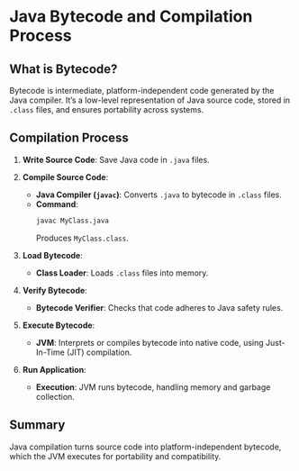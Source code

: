 # Java Bytecode and Compilation Process

## What is Bytecode?

Bytecode is intermediate, platform-independent code
generated by the Java compiler. It’s a low-level
representation of Java source code, stored in `.class`
files, and ensures portability across systems.

## Compilation Process

1. **Write Source Code**: Save Java code in `.java` files.

2. **Compile Source Code**:
    - **Java Compiler (`javac`)**: Converts `.java` to
      bytecode in `.class` files.
    - **Command**:
      ```bash
      javac MyClass.java
      ```
      Produces `MyClass.class`.

3. **Load Bytecode**:
    - **Class Loader**: Loads `.class` files into memory.

4. **Verify Bytecode**:
    - **Bytecode Verifier**: Checks that code adheres
      to Java safety rules.

5. **Execute Bytecode**:
    - **JVM**: Interprets or compiles bytecode into
      native code, using Just-In-Time (JIT) compilation.

6. **Run Application**:
    - **Execution**: JVM runs bytecode, handling memory
      and garbage collection.

## Summary

Java compilation turns source code into platform-independent
bytecode, which the JVM executes for portability and compatibility.

